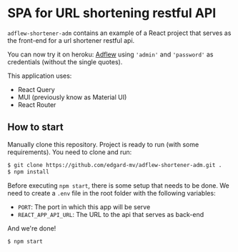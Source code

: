 # SPA for URL shortening restful API

`adflew-shortener-adm` contains an example of a React project that serves as the front-end for a url shortener restful api.

You can now try it on heroku: [Adflew](https://tranquil-lake-54582.herokuapp.com/) using `'admin'` and `'password'` as credentials (without the single quotes).

This application uses:

- React Query
- MUI (previously know as Material UI)
- React Router

## How to start

Manually clone this repository. Project is ready to run (with some requirements). You need to clone and run:

```sh
$ git clone https://github.com/edgard-mv/adflew-shortener-adm.git .
$ npm install
```

Before executing `npm start`, there is some setup that needs to be done. We need to create a `.env` file in the root folder with the following variables:

- `PORT`: The port in which this app will be serve
- `REACT_APP_API_URL`: The URL to the api that serves as back-end

And we're done!

```
$ npm start
```
